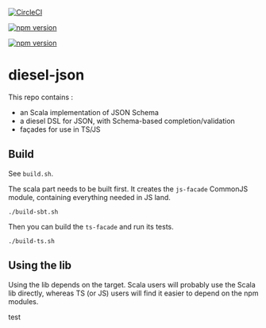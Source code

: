 [![CircleCI](https://dl.circleci.com/status-badge/img/gh/IBM/diesel-json/tree/develop.svg?style=svg)](https://dl.circleci.com/status-badge/redirect/gh/IBM/diesel-json/tree/develop)

[![npm version](https://badge.fury.io/js/@diesel-parser%2Fjson-schema-facade-js.svg)](https://badge.fury.io/js/@diesel-parser%2Fjson-schema-facade-js)

[![npm version](https://badge.fury.io/js/@diesel-parser%2Fjson-schema-facade-ts.svg)](https://badge.fury.io/js/@diesel-parser%2Fjson-schema-facade-ts)


# diesel-json

This repo contains :
* an Scala implementation of JSON Schema
* a diesel DSL for JSON, with Schema-based completion/validation
* façades for use in TS/JS

## Build

See `build.sh`.

The scala part needs to be built first. It creates the `js-facade` CommonJS module, containing everything needed in JS land.

    ./build-sbt.sh

Then you can build the `ts-facade` and run its tests. 

    ./build-ts.sh

## Using the lib

Using the lib depends on the target. Scala users will probably use the Scala lib 
directly, whereas TS (or JS) users will find it easier to depend on the npm modules.

test
